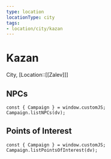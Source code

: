 ```yaml
---
type: location
locationType: city
tags: 
- location/city/kazan
---
```


# Kazan
City, [Location::[[Zalev]]]

## NPCs

```dataviewjs
const { Campaign } = window.customJS;
Campaign.listNPCs(dv);
```

## Points of Interest

```dataviewjs
const { Campaign } = window.customJS;
Campaign.listPointsOfInterest(dv);
```
